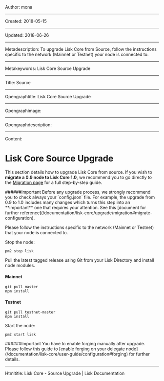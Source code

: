 Author: mona

----

Created: 2018-05-15

----

Updated: 2018-06-26

----

Metadescription: To upgrade Lisk Core from Source, follow the instructions specific to the network (Mainnet or Testnet) your node is connected to.

----

Metakeywords: Lisk Core Source Upgrade

----

Title: Source

----

Opengraphtitle: Lisk Core Source Upgrade

----

Opengraphimage: 

----

Opengraphdescription: 

----

Content: 

# Lisk Core Source Upgrade

This section details how to upgrade Lisk Core from source. If you wish to **migrate a 0.9 node to Lisk Core 1.0**, we recommend you to go directly to the [Migration page](/documentation/lisk-core/upgrade/migration) for a full step-by-step guide.

<boxwarning markdown="1">
######Important
Before any upgrade process, we strongly recommend you to check always your `config.json` file. For example, the upgrade from 0.9 to 1.0  includes many changes which turns this step into an **important** one that requires your attention. See this [document for further reference](/documentation/lisk-core/upgrade/migration#migrate-configuration).
</boxwarning>

Please follow the instructions specific to the network (Mainnet or Testnet) that your node is connected to.

Stop the node:

```shell
pm2 stop lisk
```

Pull the latest tagged release using Git from your Lisk Directory and install node modules.
#### Mainnet
```shell
git pull master
npm install
```

#### Testnet
```shell
git pull testnet-master
npm install
```

Start the node:

```shell
pm2 start lisk
```


<boxwarning markdown="1">
######Important
You have to enable forging manually after upgrade. Please follow this guide to [enable forging on your delegate node](/documentation/lisk-core/user-guide/configuration#forging) for further details. 
</boxwarning>

----

Htmltitle: Lisk Core - Source Upgrade | Lisk Documentation